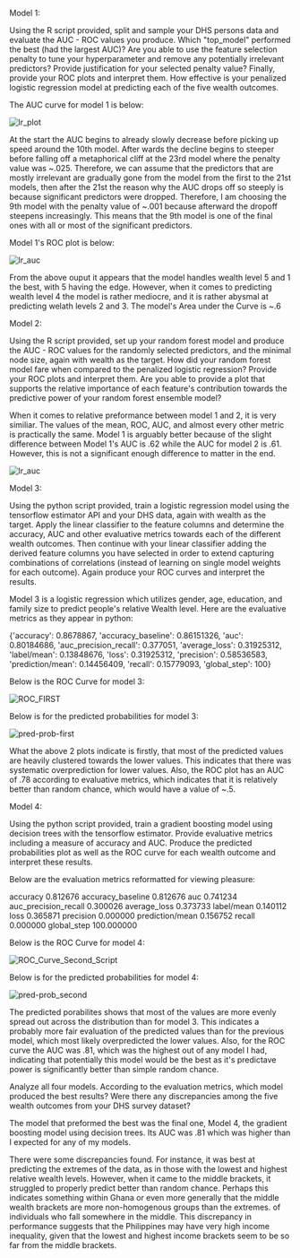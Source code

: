 
Model 1:

Using the R script provided, split and sample your DHS persons data and evaluate the AUC - ROC values you produce. Which "top_model" performed the best (had the largest AUC)? Are you able to use the feature selection penalty to tune your hyperparameter and remove any potentially irrelevant predictors? Provide justification for your selected penalty value? Finally, provide your ROC plots and interpret them. How effective is your penalized logistic regression model at predicting each of the five wealth outcomes.

The AUC curve for model 1 is below:

![lr_plot](https://user-images.githubusercontent.com/78227412/112562092-ef15b280-8dac-11eb-88d8-7ea4e73b91a2.png)

At the start the AUC begins to already slowly decrease before picking up speed around the 10th model.  After wards the decline begins to steeper before falling off a metaphorical cliff at the 23rd model where the penalty value was ~.025.  Therefore, we can assume that the predictors that are mostly irrelevant are gradually gone from the model from the first to the 21st models, then after the 21st the reason why the AUC drops off so steeply is because significant predictors were dropped.  Therefore, I am choosing the 9th model with the penalty value of ~.001 because afterward the dropoff steepens increasingly.  This means that the 9th model is one of the final ones with all or most of the significant predictors.

Model 1's ROC plot is below:

![lr_auc](https://user-images.githubusercontent.com/78227412/112562089-ede48580-8dac-11eb-9c1a-c3a04884711e.png)

From the above ouput it appears that the model handles wealth level 5 and 1 the best, with 5 having the edge.  However, when it comes to predicting wealth level 4 the model is rather mediocre, and it is rather abysmal at predicting welath levels 2 and 3. The model's Area under the Curve is ~.6


Model 2:  

Using the R script provided, set up your random forest model and produce the AUC - ROC values for the randomly selected predictors, and the minimal node size, again with wealth as the target. How did your random forest model fare when compared to the penalized logistic regression? Provide your ROC plots and interpret them. Are you able to provide a plot that supports the relative importance of each feature's contribution towards the predictive power of your random forest ensemble model?

When it comes to relative preformance between model 1 and 2, it is very similiar.  The values of the mean, ROC, AUC, and almost every other metric is practically the same.  Model 1 is arguably better because of the slight difference between Model 1's AUC is .62 while the AUC for model 2 is .61.  However, this is not a significant enough difference to matter in the end.

![lr_auc](https://user-images.githubusercontent.com/78227412/112562089-ede48580-8dac-11eb-9c1a-c3a04884711e.png)






Model 3:

Using the python script provided, train a logistic regression model using the tensorflow estimator API and your DHS data, again with wealth as the target. Apply the linear classifier to the feature columns and determine the accuracy, AUC and other evaluative metrics towards each of the different wealth outcomes. Then continue with your linear classifier adding the derived feature columns you have selected in order to extend capturing combinations of correlations (instead of learning on single model weights for each outcome). Again produce your ROC curves and interpret the results.

Model 3 is a logistic regression which utilizes gender, age, education, and family size to predict people's relative Wealth level.
Here are the evaluative metrics as they appear in python:

{'accuracy': 0.8678867, 'accuracy_baseline': 0.86151326, 'auc': 0.80184686, 'auc_precision_recall': 0.377051, 'average_loss': 0.31925312, 'label/mean': 0.13848676, 'loss': 0.31925312, 'precision': 0.58536583, 'prediction/mean': 0.14456409, 'recall': 0.15779093, 'global_step': 100}


Below is the ROC Curve for model 3:

![ROC_FIRST](https://user-images.githubusercontent.com/78227412/112573147-10cd6480-8dc2-11eb-822d-3f2cd5dffa03.png)

Below is for the predicted probabilities for model 3:

![pred-prob-first](https://user-images.githubusercontent.com/78227412/112562101-f6d55700-8dac-11eb-8f17-f25add592cca.png)

What the above 2 plots indicate is firstly, that most of the predicted values are heavily clustered towards the lower values.  This indicates that there was systematic overprediction for lower values.  Also, the ROC plot has an AUC of .78 according to evaluative metrics, which indicates that it is relatively better than random chance, which would have a value of ~.5.



Model 4:

Using the python script provided, train a gradient boosting model using decision trees with the tensorflow estimator. Provide evaluative metrics including a measure of accuracy and AUC. Produce the predicted probabilities plot as well as the ROC curve for each wealth outcome and interpret these results.

Below are the evaluation metrics reformatted for viewing pleasure:

accuracy	0.812676
accuracy_baseline	0.812676
auc	0.741234
auc_precision_recall	0.300026
average_loss	0.373733
label/mean	0.140112
loss	0.365871
precision	0.000000
prediction/mean	0.156752
recall	0.000000
global_step	100.000000

Below is the ROC Curve for model 4:

![ROC_Curve_Second_Script](https://user-images.githubusercontent.com/78227412/112562119-fd63ce80-8dac-11eb-9371-54fc5c11261e.png)

Below is for the predicted probabilities for model 4:

![pred-prob_second](https://user-images.githubusercontent.com/78227412/112562098-f50b9380-8dac-11eb-9820-9dcc0c9cd6cf.png)

The predicted porabilites shows that most of the values are more evenly spread out across the distribution than for model 3.  This indicates a probably more fair evaluation of the predicted values than for the previous model, which most likely overpredicted the lower values.  Also, for the ROC curve the AUC was .81, which was the highest out of any model I had, indicating that potentially this model would be the best as it's predictave power is significantly better than simple random chance.



Analyze all four models. According to the evaluation metrics, which model produced the best results? Were there any discrepancies among the five wealth outcomes from your DHS survey dataset?


The model that preformed the best was the final one, Model 4, the gradient boosting model using decision trees.  Its AUC was .81 which was higher than I expected for any of my models.

There were some discrepancies found.  For instance, it was best at predicting the extremes of the data, as in those with the lowest and highest relative wealth levels.  However, when it came to the middle brackets, it struggled to properly predict better than random chance.  Perhaps this indicates something within Ghana or even more generally that the middle wealth brackets are more non-homogenous groups than the extremes. of individuals who fall somewhere in the middle. This discrepancy in performance suggests that the Philippines may have very high income inequality, given that the lowest and highest income brackets seem to be so far from the middle brackets.


